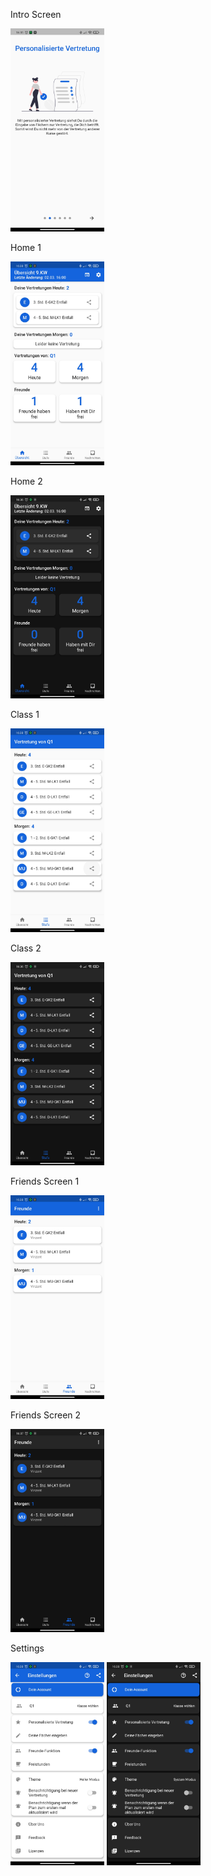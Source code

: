 Intro Screen

<img
    src = images/intro_screen.jpg
    width = 150>
    
Home 1

<img
    src = images/home_light.jpg
    width = 150>
    
Home 2
    
<img
    src = images/home_dark.jpg
    width = 150>

Class 1  

<img
    src = images/school_class_light.jpg
    width = 150>

Class 2

<img
    src = images/school_class_dark.jpg
    width = 150>

Friends Screen 1

<img
    src = images/friends_light.jpg
    width = 150>
    
Friends Screen 2
    
<img
    src = images/friends_dark.jpg
    width = 150>

Settings

<img
    src = images/settings_light.jpg
    width = 150>
<img
    src = images/settings_dark.jpg
    width = 150>
